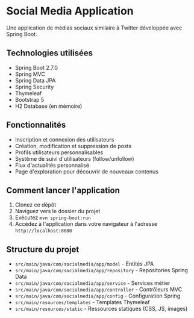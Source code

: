 # Social Media Application

Une application de médias sociaux similaire à Twitter développée avec Spring Boot.

## Technologies utilisées

- Spring Boot 2.7.0
- Spring MVC
- Spring Data JPA
- Spring Security
- Thymeleaf
- Bootstrap 5
- H2 Database (en mémoire)

## Fonctionnalités

- Inscription et connexion des utilisateurs
- Création, modification et suppression de posts
- Profils utilisateurs personnalisables
- Système de suivi d'utilisateurs (follow/unfollow)
- Flux d'actualités personnalisé
- Page d'exploration pour découvrir de nouveaux contenus

## Comment lancer l'application

1. Clonez ce dépôt
2. Naviguez vers le dossier du projet
3. Exécutez `mvn spring-boot:run`
4. Accédez à l'application dans votre navigateur à l'adresse `http://localhost:8080`

## Structure du projet

- `src/main/java/com/socialmedia/app/model` - Entités JPA
- `src/main/java/com/socialmedia/app/repository` - Repositories Spring Data
- `src/main/java/com/socialmedia/app/service` - Services métier
- `src/main/java/com/socialmedia/app/controller` - Contrôleurs MVC
- `src/main/java/com/socialmedia/app/config` - Configuration Spring
- `src/main/resources/templates` - Templates Thymeleaf
- `src/main/resources/static` - Ressources statiques (CSS, JS, images)
